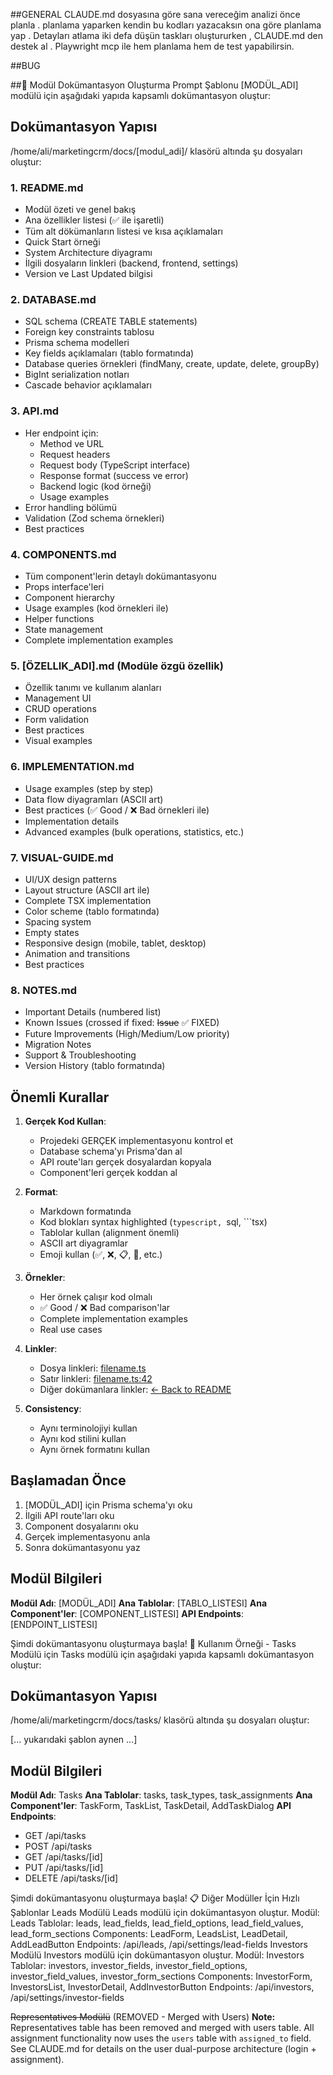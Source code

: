 ##GENERAL
CLAUDE.md dosyasına göre sana vereceğim analizi önce planla . planlama yaparken kendin bu kodları yazacaksın ona göre planlama yap . Detayları atlama iki defa düşün taskları oluştururken , CLAUDE.md den destek al . Playwright mcp ile hem planlama hem de test yapabilirsin. 


##BUG


##📝 Modül Dokümantasyon Oluşturma Prompt Şablonu
[MODÜL_ADI] modülü için aşağıdaki yapıda kapsamlı dokümantasyon oluştur:

## Dokümantasyon Yapısı

/home/ali/marketingcrm/docs/[modul_adi]/ klasörü altında şu dosyaları oluştur:

### 1. README.md
- Modül özeti ve genel bakış
- Ana özellikler listesi (✅ ile işaretli)
- Tüm alt dökümanların listesi ve kısa açıklamaları
- Quick Start örneği
- System Architecture diyagramı
- İlgili dosyaların linkleri (backend, frontend, settings)
- Version ve Last Updated bilgisi

### 2. DATABASE.md
- SQL schema (CREATE TABLE statements)
- Foreign key constraints tablosu
- Prisma schema modelleri
- Key fields açıklamaları (tablo formatında)
- Database queries örnekleri (findMany, create, update, delete, groupBy)
- BigInt serialization notları
- Cascade behavior açıklamaları

### 3. API.md
- Her endpoint için:
  - Method ve URL
  - Request headers
  - Request body (TypeScript interface)
  - Response format (success ve error)
  - Backend logic (kod örneği)
  - Usage examples
- Error handling bölümü
- Validation (Zod schema örnekleri)
- Best practices

### 4. COMPONENTS.md
- Tüm component'lerin detaylı dokümantasyonu
- Props interface'leri
- Component hierarchy
- Usage examples (kod örnekleri ile)
- Helper functions
- State management
- Complete implementation examples

### 5. [ÖZELLIK_ADI].md (Modüle özgü özellik)
- Özellik tanımı ve kullanım alanları
- Management UI
- CRUD operations
- Form validation
- Best practices
- Visual examples

### 6. IMPLEMENTATION.md
- Usage examples (step by step)
- Data flow diyagramları (ASCII art)
- Best practices (✅ Good / ❌ Bad örnekleri ile)
- Implementation details
- Advanced examples (bulk operations, statistics, etc.)

### 7. VISUAL-GUIDE.md
- UI/UX design patterns
- Layout structure (ASCII art ile)
- Complete TSX implementation
- Color scheme (tablo formatında)
- Spacing system
- Empty states
- Responsive design (mobile, tablet, desktop)
- Animation and transitions
- Best practices

### 8. NOTES.md
- Important Details (numbered list)
- Known Issues (crossed if fixed: ~~Issue~~ ✅ FIXED)
- Future Improvements (High/Medium/Low priority)
- Migration Notes
- Support & Troubleshooting
- Version History (tablo formatında)

## Önemli Kurallar

1. **Gerçek Kod Kullan**: 
   - Projedeki GERÇEK implementasyonu kontrol et
   - Database schema'yı Prisma'dan al
   - API route'ları gerçek dosyalardan kopyala
   - Component'leri gerçek koddan al

2. **Format**:
   - Markdown formatında
   - Kod blokları syntax highlighted (```typescript, ```sql, ```tsx)
   - Tablolar kullan (alignment önemli)
   - ASCII art diyagramlar
   - Emoji kullan (✅, ❌, 📋, 🎯, etc.)

3. **Örnekler**:
   - Her örnek çalışır kod olmalı
   - ✅ Good / ❌ Bad comparison'lar
   - Complete implementation examples
   - Real use cases

4. **Linkler**:
   - Dosya linkleri: [filename.ts](path/to/file.ts)
   - Satır linkleri: [filename.ts:42](path/to/file.ts#L42)
   - Diğer dokümanlara linkler: [← Back to README](./README.md)

5. **Consistency**:
   - Aynı terminolojiyi kullan
   - Aynı kod stilini kullan
   - Aynı örnek formatını kullan

## Başlamadan Önce

1. [MODÜL_ADI] için Prisma schema'yı oku
2. İlgili API route'ları oku
3. Component dosyalarını oku
4. Gerçek implementasyonu anla
5. Sonra dokümantasyonu yaz

## Modül Bilgileri

**Modül Adı**: [MODÜL_ADI]
**Ana Tablolar**: [TABLO_LISTESI]
**Ana Component'ler**: [COMPONENT_LISTESI]
**API Endpoints**: [ENDPOINT_LISTESI]

Şimdi dokümantasyonu oluşturmaya başla!
🎯 Kullanım Örneği - Tasks Modülü için
Tasks modülü için aşağıdaki yapıda kapsamlı dokümantasyon oluştur:

## Dokümantasyon Yapısı

/home/ali/marketingcrm/docs/tasks/ klasörü altında şu dosyaları oluştur:

[... yukarıdaki şablon aynen ...]

## Modül Bilgileri

**Modül Adı**: Tasks
**Ana Tablolar**: tasks, task_types, task_assignments
**Ana Component'ler**: TaskForm, TaskList, TaskDetail, AddTaskDialog
**API Endpoints**: 
- GET /api/tasks
- POST /api/tasks
- GET /api/tasks/[id]
- PUT /api/tasks/[id]
- DELETE /api/tasks/[id]

Şimdi dokümantasyonu oluşturmaya başla!
📋 Diğer Modüller İçin Hızlı Şablonlar
Leads Modülü
Leads modülü için dokümantasyon oluştur.
Modül: Leads
Tablolar: leads, lead_fields, lead_field_options, lead_field_values, lead_form_sections
Components: LeadForm, LeadsList, LeadDetail, AddLeadButton
Endpoints: /api/leads, /api/settings/lead-fields
Investors Modülü
Investors modülü için dokümantasyon oluştur.
Modül: Investors
Tablolar: investors, investor_fields, investor_field_options, investor_field_values, investor_form_sections
Components: InvestorForm, InvestorsList, InvestorDetail, AddInvestorButton
Endpoints: /api/investors, /api/settings/investor-fields

~~Representatives Modülü~~ (REMOVED - Merged with Users)
**Note:** Representatives table has been removed and merged with users table.
All assignment functionality now uses the `users` table with `assigned_to` field.
See CLAUDE.md for details on the user dual-purpose architecture (login + assignment).
